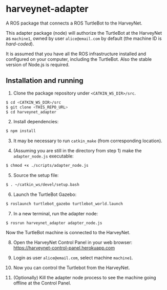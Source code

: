 # harveynet-adapter

A ROS package that connects a ROS TurtleBot to the HarveyNet.

This adapter package (node) will authorize the TurtleBot at the HarveyNet as `machine1`, owned by user `alice@email.com` by default (the machine ID is *hard-coded*).

It is assumed that you have all the ROS infrastructure installed and configured on your computer, including the TurtleBot. Also the stable version of Node.js is required.

## Installation and running

1. Clone the package repository under `<CATKIN_WS_DIR>/src`.

```bash
$ cd <CATKIN_WS_DIR>/src
$ git clone <THIS_REPO_URL>
$ cd harveynet_adapter
```

2. Install dependencies:

```bash
$ npm install
```

3. It may be necessary to run `catkin_make` (from corresponding location).

4. (Assuming you are still in the directory from step 1) make the `adapter_node.js` executable:

```bash
$ chmod +x ./scripts/adapter_node.js
```

5. Source the setup file:

```bash
$ . ~/catkin_ws/devel/setup.bash
```

6. Launch the TurtleBot Gazebo:

```bash
$ roslaunch turtlebot_gazebo turtlebot_world.launch
```

7. In a new terminal, run the adapter node:

```
$ rosrun harveynet_adapter adapter_node.js
```
Now the TurtleBot machine is connected to the HarveyNet.

8. Open the HarveyNet Control Panel in your web browser: https://harveynet-control-panel.herokuapp.com

9. Login as user `alice@email.com`, select machine `machine1`.

10. Now you can control the Turtlebot from the HarveyNet.

11. (Optionally) Kill the adapter node process to see the machine going offline at the Control Panel.

